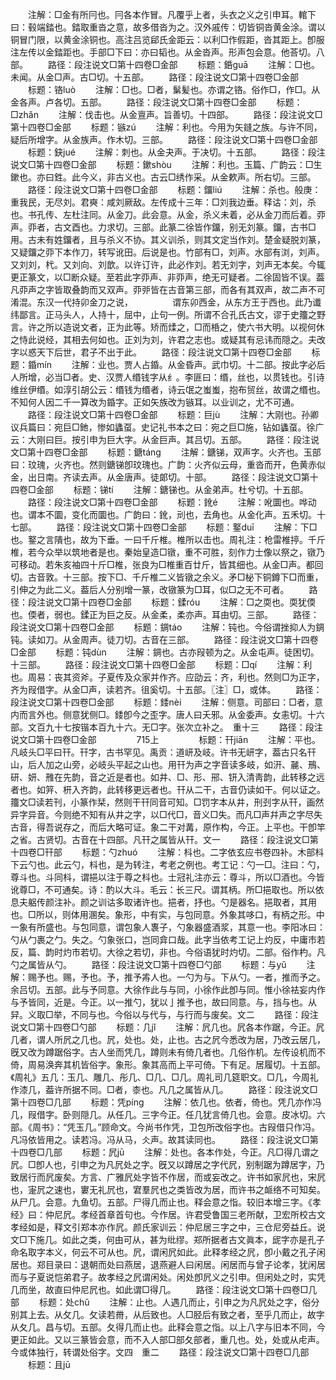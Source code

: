 <!-- { "loadSidebar": true } -->
　　注解：□金有所冃也。冃各本作冒。凡覆乎上者，头衣之义之引申耳。輨下曰：毂端錔也。錔取重沓之意，故多借沓为之。汉外戚传：切皆铜沓黄金涂。谓以铜冒门限，以黄金涂铜也。高注吕览郈氏金距云：以利□作假距，沓其距上。卽服注左传以金錔距也。手部□下曰：亦曰韬也。从金沓声。形声包会意。他荅切。八部。
　　路径：段注说文□第十四卷□金部
　　标题：銽ɡuā
　　注解：□也。未闻。从金□声。古□切。十五部。
　　路径：段注说文□第十四卷□金部
　　标题：铬luò
　　注解：□也。□者，鬀髪也。亦谓之铬。俗作□，作□。从金各声。卢各切。五部。
　　路径：段注说文□第十四卷□金部
　　标题：□zhǎn
　　注解：伐击也。从金亶声。旨善切。十四部。
　　路径：段注说文□第十四卷□金部
　　标题：镞zú
　　注解：利也。今用为矢鏠之族。与许不同，疑后所增字。从金族声。作木切。三部。
　　路径：段注说文□第十四卷□金部
　　标题：鈌jué
　　注解：刺也。从金夬声。于决切。十五部。
　　路径：段注说文□第十四卷□金部
　　标题：鏉shòu
　　注解：利也。玉篇、广韵云：□生鏉也。亦曰鉎。此今义，非古义也。古云□绣作采。从金欶声。所右切。三部。
　　路径：段注说文□第十四卷□金部
　　标题：鐂liú
　　注解：杀也。般庚：重我民，无尽刘。君奭：咸刘厥敌。左传成十三年：□刘我边垂。释诂：刘，杀也。书孔传、左杜注同。从金刀。此会意。从金，杀义未着，必从金刀而后着。丣声。丣者，古文酉也。力求切。三部。此篆二徐皆作鐂，别无刘篆。鐂，古书□用。古未有姓鐂者，且与杀义不协。其义训杀，则其文定当作刘。楚金疑脱刘篆，又疑鐂之丣下本作刀，转写讹田。后说是也。竹部有□，刘声。水部有浏，刘声。又刘刘，杙。又刘向、刘歆。以许订许，此必作刘。若无刘字，刘声无本矣。今辄更正篆文，以□断众疑。至若此字丣声、非丣声，绝无可疑者。二徐固皆不误。葢凡丣声之字皆取叠韵而又双声。丣戼皆在古音第三部，而各有其双声，故二声不可淆混。东汉一代持卯金刀之说，　　　　　谓东卯西金，从东方王于西也。此乃谶纬鄙言。正马头人，人持十，屈中，止句一例。所谓不合孔氏古文，谬于史籒之野言。许之所以造说文者，正为此等。矫而煣之，□而桰之，使六书大明。以视何休之恃此说经，其相去何如也。正刘为刘，许君之志也。或疑其有忌讳而隠之。夫改字以惑天下后世，君子不出于此。
　　路径：段注说文□第十四卷□金部
　　标题：錉mín
　　注解：业也。贾人占錉。从金昏声。武巾切。十二部。按此字必后人所增，必当□者。史、汉贾人缗钱字从纟。李匪曰：缗，丝也，以贯钱也。引诗维丝伊缗。如淳引胡公云：缗钱为缗者，诗云氓之蚩蚩，抱布贸丝，故谓之缗也。不知何人因二千一算改为錉字。正如矢族改为镞耳。以业训之，尤不可通。
　　路径：段注说文□第十四卷□金部
　　标题：巨jù
　　注解：大刚也。孙卿议兵篇曰：宛巨□釶，惨如蠭虿。史记礼书本之曰：宛之巨□施，钻如蠭虿。徐广云：大刚曰巨。按引申为巨大字。从金巨声。其吕切。五部。
　　路径：段注说文□第十四卷□金部
　　标题：鎕tánɡ
　　注解：鎕锑，双声字。火齐也。玉部曰：玟瑰，火齐也。然则鎕锑卽玟瑰也。广韵：火齐似云母，重沓而开，色黄赤似金，出日南。齐读去声。从金唐声。徒郞切。十部。
　　路径：段注说文□第十四卷□金部
　　标题：锑tí
　　注解：鎕锑也。从金弟声。杜兮切。十五部。
　　路径：段注说文□第十四卷□金部
　　标题：鈋é
　　注解：吪圜也。哗动也。谓本不圜，变化而圜也。广韵曰：鈋，刓也，去角也。从金化声。五禾切。十七部。
　　路径：段注说文□第十四卷□金部
　　标题：鐜duī
　　注解：下□也。鐜之言隤也，故为下垂。一曰千斤椎。椎所以击也。周礼注：枪雷椎揨。千斤椎，若今众举以筑地者是也。秦始皇造□镦，重不可胜，刻作力士像以祭之，镦乃可移动。若朱亥袖四十斤□椎，张良为□椎重百廿斤，皆其细也。从金□声。都回切。古音敦。十三部。按下□、千斤椎二义皆镦之余义。矛□柲下铜鐏下□而重，引伸之为此二义。葢后人分别增一篆，改镦篆为□耳，似□之无不可者。
　　路径：段注说文□第十四卷□金部
　　标题：鍒róu
　　注解：□之耎也。耎犹偄也。偄者，弱也。鍒正为巨之反。从金柔，柔亦声。耳由切。三部。
　　路径：段注说文□第十四卷□金部
　　标题：錭táo
　　注解：钝也。今俗谓挫抑人为錭钝。读如刀。从金周声。徒刀切。古音在三部。
　　路径：段注说文□第十四卷□金部
　　标题：钝dùn
　　注解：錭也。古亦叚顿为之。从金屯声。徒困切。十三部。
　　路径：段注说文□第十四卷□金部
　　标题：□qí
　　注解：利也。周易：丧其资斧。子夏传及众家并作齐。应劭云：齐，利也。然则□为正字，齐为叚借字。从金□声，读若齐。徂奚切。十五部。〖注〗□，或体。
　　路径：段注说文□第十四卷□金部
　　标题：錗nèi
　　注解：侧意。司部曰：□者，意内而言外也。侧意犹侧□。錗卽今之歪字。唐人曰夭邪。从金委声。女恚切。十六部。文百九十七按锴本百九十六。无□字。张次立补之。　重十三
　　路径：段注说文□第十四卷□金部
　　
　　715上
　　
　　标题：幵jiān
　　注解：平也。凡岐头□平曰幵。幵字，古书罕见。禹贡：道岍及岐。许书无岍字，葢古只名幵山，后人加之山旁，必岐头平起之山也。用幵为声之字音读多岐，如汧、麉、鳽、研、妍、雃在先韵，音之近是者也。如井、□、形、郉、钘入清靑韵，此转移之远者也。如笄、枅入齐韵，此转移更远者也。幵从二干，古音仍读如干。何以证之。籒文□读若刊，小篆作栞，然则干幵同音可知。□罚字本从井，刑刭字从幵，画然异字异音。今则绝不知有从井之字，以□代□，音义□失。而凡□声幷声之字尽失古音，得吾说存之，而后大略可证。象二干对冓，原作构，今正。上平也。干卽竿之省。古贤切。古音在十四部。凡幵之属皆从幵。文一
　　路径：段注说文□第十四卷□幵部
　　标题：勺zhuó
　　注解：枓也。二字依玄应书卷四补。木部枓下云勺也。此云勺，枓也，是为转注，考老之例也。考工记：勺一□。注曰：勺，尊斗也。斗同枓，谓挹以注于尊之枓也。士冠礼注亦云：尊斗，所以□酒也。今皆讹尊□，不可通矣。诗：酌以大斗。毛云：长三尺。谓其柄。所□挹取也。所以依息夫躳传颜注补。颜之训诂多取诸许也。挹者，抒也。勺是器名。挹取者，其用也。□所以，则体用溷矣。象形，中有实，与包同意。外象其哆口，有柄之形。中一象有所盛也。与包同意，谓包象人褢子，勺象器盛酒浆，其意一也。李阳冰曰：勺从勹裹之勹。失之。勺象张口，岂同弇口哉。此字当依考工记上灼反，中庸市若反，篇、韵时灼市若切。大徐之若切，非也。今俗语犹时灼切。二部。俗作杓。凡勺之属皆从勺。
　　路径：段注说文□第十四卷□勺部
　　标题：与yǔ
　　注解：赐予也。赐，予也。予，推予歬人也。一勺为与。下从勺。一者，推而予之。余吕切。五部。此与予同意。大徐作此与与同，小徐作此卽与同。惟小徐袪妄内作与予皆同，近是。今正。以一推勺，犹以亅推予也，故曰同意。与，挡与也。从舁。义取□举，不同与也。今俗以与代与，与行而与废矣。文二
　　路径：段注说文□第十四卷□勺部
　　标题：几jǐ
　　注解：凥几也。凥各本作踞，今正。凥几者，谓人所凥之几也。凥，处也。处，止也。古之凥今悉改为居，乃改云居几，旣又改为蹲踞俗字。古人坐而凭几，蹲则未有倚几者也。几俗作机。左传设机而不倚，周易涣奔其机皆俗字。象形。象其高而上平可倚。下有足。居履切。十五部。《周礼》五几：玉几、雕几、彤几、□几、□几。周礼司几筵职文。□几，今周礼作漆几，葢许所据不同。□者，桼也。凡几之属皆从几。
　　路径：段注说文□第十四卷□几部
　　标题：凭pínɡ
　　注解：依几也。依者，倚也。凭几亦作冯几，叚借字。卧则隠几。从任几。三字今正。任几犹言倚几也。会意。皮冰切。六部。《周书》：“凭玉几。”顾命文。今尚书作凭，卫包所改俗字也。古叚借只作冯。凡冯依皆用之。读若冯。冯从马，仌声。故其读同也。
　　路径：段注说文□第十四卷□几部
　　标题：凥jū
　　注解：处也。各本作处，今正。凡□得几谓之凥。□卽人也，引申之为凡凥处之字。旣又以蹲居之字代凥，别制踞为蹲居字，乃致居行而凥废矣。方言、广雅凥处字皆不作居，而或妄改之。许书如家凥也，宋凥也，寁凥之速也，寠无礼凥也，宭羣凥也之类皆改为居，而许书之衇络不可知矣。从尸几。会意。九鱼切。五部。尸得几而止也。释会意之恉。较旧本增三字。《孝经》曰：仲尼凥。孝经首章首句也。今作居。许君受鲁国三老所献，卫宏所校古文孝经如是，释文引郑本亦作凥。颜氏家训云：仲尼居三字之中，三仓尼旁益丘。说文□下施几。如此之类，何由可从，甚为纰缪。郑所据者古文眞本，屔字亦是孔子命名取字本义，何云不可从也。凥，谓闲凥如此。此释孝经之凥，卽小戴之孔子闲居也。郑目录曰：退朝而处曰燕居，退燕避人曰闲居。闲居而与曾子论孝，犹闲居而与子夏说恺弟君子。故孝经之凥谓闲处。闲处卽凥义之引申。但闲处之时，实凭几而坐，故直曰仲尼凥也。如此谓□得几。
　　路径：段注说文□第十四卷□几部
　　标题：处chǔ
　　注解：止也。人遇几而止，引申之为凡凥处之字，俗分别其上去。从攵几。攵读若黹，从后致也。人□胫后有致之者，至乎几而止，故字从夂几。昌与切。五部。夂得几而止也。此释会意之恉。以上八字与旧本不同，今更正如此。又以三篆皆会意，而不入人部□部夂部者，重几也。处，处或从虍声。今或体独行，转谓处俗字。文四　重二
　　路径：段注说文□第十四卷□几部
　　标题：且jū
